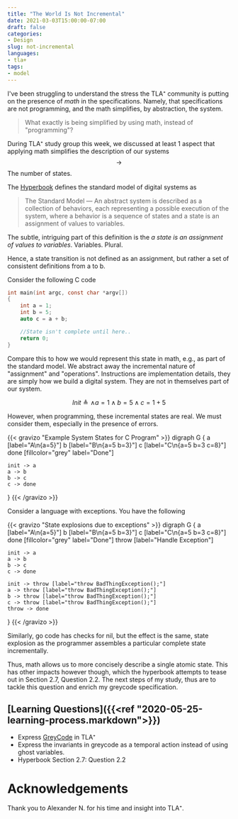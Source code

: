 ```yaml
---
title: "The World Is Not Incremental"
date: 2021-03-03T15:00:00-07:00
draft: false
categories: 
- Design
slug: not-incremental
languages:  
- tla+
tags:
- model
---
```


I've been struggling to understand the stress the TLA⁺ community is putting on the presence of _math_ in the  specifications.
Namely, that specifications are not programming, and the math simplifies, by abstraction, the system. 

> What exactly is being simplified by using math, instead of "programming"?

During TLA⁺ study group this week, we discussed at least 1 aspect that applying math simplifies the description of our systems $$\rightarrow$$ The number of states.

<!-- more -->

The [Hyperbook](https://lamport.azurewebsites.net/tla/hyperbook.html) defines the standard model of digital systems as

> The Standard Model &mdash; An abstract system is described as a collection of behaviors,
> each representing a possible execution of the system, where a behavior is a 
> sequence of states and a state is an assignment of values to variables.

The subtle, intriguing part of this definition is the _a state is an assignment of values to variables_. Variables. Plural.

Hence, a state transition is not defined as an assignment, but rather a set of consistent definitions from a to b.

Consider the following C code 

```C
int main(int argc, const char *argv[])
{
	int a = 1;
	int b = 5;
	auto c = a + b;

	//State isn't complete until here..
	return 0;
}
```

Compare this to how we would represent this state in math, e.g., as part of the standard model. We abstract away the incremental nature of "assignment" and "operations". Instructions are implementation details, they are simply how we build a digital system. They are not in themselves part of our system.

$$
Init \triangleq 
  \wedge a = 1
	\wedge b = 5
	\wedge c = 1 + 5$$

However, when programming, these incremental states are real. We must consider them, especially in the presence of errors.

{{< gravizo "Example System States for C Program" >}}
  digraph G {
    a [label="A\n{a=5}"]
    b [label="B\n{a=5 b=3}"]
    c [label="C\n{a=5 b=3 c=8}"]
    done [fillcolor="grey" label="Done"]

    init -> a
    a -> b
    b -> c
    c -> done
  }
{{< /gravizo >}}

Consider a language with exceptions. You have the following

{{< gravizo "State explosions due to exceptions" >}}
  digraph G {
    a [label="A\n{a=5}"]
    b [label="B\n{a=5 b=3}"]
    c [label="C\n{a=5 b=3 c=8}"]
    done [fillcolor="grey" label="Done"]
    throw [label="Handle Exception"]

    init -> a
    a -> b
    b -> c
    c -> done
    
    init -> throw [label="throw BadThingException();"]
    a -> throw [label="throw BadThingException();"]
    b -> throw [label="throw BadThingException();"]
    c -> throw [label="throw BadThingException();"]
    throw -> done
  }
{{< /gravizo >}}

Similarly, go code has checks for nil, but the effect is the same, state explosion as the programmer assembles a particular complete state incrementally.

Thus, math allows us to more concisely describe a single atomic state. This has other impacts however though, which the hyperbook attempts to tease out in Section 2.7, Question 2.2. The next steps of my study, thus are to tackle this question and enrich my greycode specification.

## [Learning Questions]({{<ref "2020-05-25-learning-process.markdown">}})

- Express [GreyCode](https://github.com/JeremyLWright/specs/blob/algorithm/max/algorithm/GreyCodeCounter/GreyCodeCounter.tla) in TLA⁺
- Express the invariants in greycode as a temporal action instead of using ghost variables.
- Hyperbook Section 2.7: Question 2.2


# Acknowledgements

Thank you to Alexander N. for his time and insight into TLA⁺.

